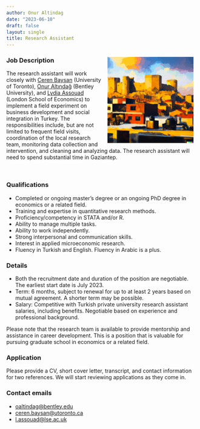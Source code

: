 ```yaml
---
author: Onur Altindag 
date: "2023-06-10"
draft: false
layout: single
title: Research Assistant 
---
```


<img align="right" src="featured.png" width="45%" hspace="10" vspace="10"/>


### Job Description 

The research assistant will work closely with [Ceren Baysan](https://sites.google.com/site/cerenbaysan/)  (University of Toronto), [Onur Altındağ](/about/) (Bentley University), and [Lydia Assouad](https://sites.google.com/view/lydiaassouad/home) (London School of Economics) to implement a field experiment on business development and social integration in Turkey. The responsibilities include, but are not limited to frequent field visits, coordination of the local research team, monitoring data collection and intervention, and cleaning and analyzing data. The research assistant will need to spend substantial time in Gaziantep.

<br clear="right"/>

###  Qualifications

- Completed or ongoing master’s degree or an ongoing PhD degree in economics or a related field.
- Training and expertise in quantitative research methods.
- Proficiency/competency in STATA and/or R.
- Ability to manage multiple tasks.
- Ability to work independently.
- Strong interpersonal and communication skills.
- Interest in applied microeconomic research.
- Fluency in Turkish and English. Fluency in Arabic is a plus.

###  Details

- Both the recruitment date and duration of the position are negotiable. The earliest start date is July 2023.
- Term: 6 months, subject to renewal for up to at least 2 years based on mutual agreement. A shorter term may be possible.
- Salary: Competitive with Turkish private university research assistant salaries, including benefits. Negotiable based on experience and professional background.

Please note that the research team is available to provide mentorship and assistance in career development. This is a position that is valuable for pursuing graduate school in economics or a related field. 

### Application
Please provide a CV, short cover letter, transcript, and contact information for two references. We will start reviewing applications as they come in.

### Contact emails 

- oaltindag@bentley.edu
- ceren.baysan@utoronto.ca
- l.assouad@lse.ac.uk

